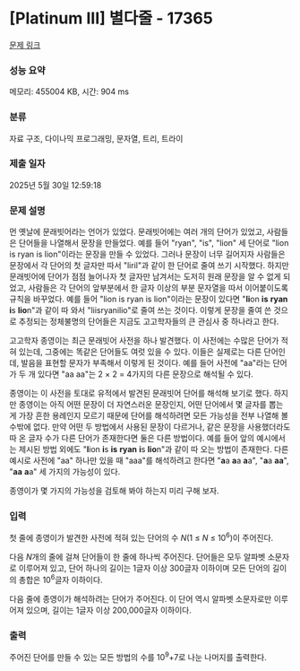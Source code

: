 # [Platinum III] 별다줄 - 17365 

[문제 링크](https://www.acmicpc.net/problem/17365) 

### 성능 요약

메모리: 455004 KB, 시간: 904 ms

### 분류

자료 구조, 다이나믹 프로그래밍, 문자열, 트리, 트라이

### 제출 일자

2025년 5월 30일 12:59:18

### 문제 설명

<p>먼 옛날에 문래빗어라는 언어가 있었다. 문래빗어에는 여러 개의 단어가 있었고, 사람들은 단어들을 나열해서 문장을 만들었다. 예를 들어 "ryan", "is", "lion" 세 단어로 "lion is ryan is lion"이라는 문장을 만들 수 있었다. 그러나 문장이 너무 길어지자 사람들은 문장에서 각 단어의 첫 글자만 따서 "liril"과 같이 한 단어로 줄여 쓰기 시작했다. 하지만 문래빗어에 단어가 점점 늘어나자 첫 글자만 남겨서는 도저히 원래 문장을 알 수 없게 되었고, 사람들은 각 단어의 앞부분에서 한 글자 이상의 부분 문자열을 따서 이어붙이도록 규칙을 바꾸었다. 예를 들어 "lion is ryan is lion"이라는 문장이 있다면 "<strong>li</strong>on <strong>is</strong> <strong>ryan</strong> <strong>i</strong>s <strong>lio</strong>n"과 같이 따 와서 "liisryanilio"로 줄여 쓰는 것이다. 이렇게 문장을 줄여 쓴 것으로 추정되는 정체불명의 단어들은 지금도 고고학자들의 큰 관심사 중 하나라고 한다.</p>

<p>고고학자 종영이는 최근 문래빗어 사전을 하나 발견했다. 이 사전에는 수많은 단어가 적혀 있는데, 그중에는 똑같은 단어들도 여럿 있을 수 있다. 이들은 실제로는 다른 단어인데, 발음을 표현할 문자가 부족해서 이렇게 된 것이다. 예를 들어 사전에 "aa"라는 단어가 두 개 있다면 "aa aa"는 2 × 2 = 4가지의 다른 문장으로 해석될 수 있다.</p>

<p>종영이는 이 사전을 토대로 유적에서 발견된 문래빗어 단어를 해석해 보기로 했다. 하지만 종영이는 아직 어떤 문장이 더 자연스러운 문장인지, 어떤 단어에서 몇 글자를 뽑는 게 가장 흔한 용례인지 모르기 때문에 단어를 해석하려면 모든 가능성을 전부 나열해 볼 수밖에 없다. 만약 어떤 두 방법에서 사용된 문장이 다르거나, 같은 문장을 사용했더라도 따 온 글자 수가 다른 단어가 존재한다면 둘은 다른 방법이다. 예를 들어 앞의 예시에서는 제시된 방법 외에도 "<strong>l</strong>ion <strong>i</strong>s <strong>is</strong> <strong>ryan</strong> <strong>i</strong>s <strong>lio</strong>n"과 같이 따 오는 방법이 존재한다. 다른 예시로 사전에 "aa" 하나만 있을 때 "aaa"를 해석하려고 한다면 "<strong>a</strong>a <strong>a</strong>a <strong>a</strong>a", "<strong>a</strong>a <strong>aa</strong>", "<strong>aa</strong> <strong>a</strong>a" 세 가지의 가능성이 있다.</p>

<p>종영이가 몇 가지의 가능성을 검토해 봐야 하는지 미리 구해 보자.</p>

### 입력 

 <p>첫 줄에 종영이가 발견한 사전에 적혀 있는 단어의 수 <em>N</em>(1 ≤ <em>N</em> ≤ 10<sup>6</sup>)이 주어진다.</p>

<p>다음 <em>N</em>개의 줄에 걸쳐 단어들이 한 줄에 하나씩 주어진다. 단어들은 모두 알파벳 소문자로 이루어져 있고, 단어 하나의 길이는 1글자 이상 300글자 이하이며 모든 단어의 길이의 총합은 10<sup>6</sup>글자 이하이다.</p>

<p>다음 줄에 종영이가 해석하려는 단어가 주어진다. 이 단어 역시 알파벳 소문자로만 이루어져 있으며, 길이는 1글자 이상 200,000글자 이하이다.</p>

### 출력 

 <p>주어진 단어를 만들 수 있는 모든 방법의 수를 10<sup>9</sup>+7로 나눈 나머지를 출력한다.</p>

